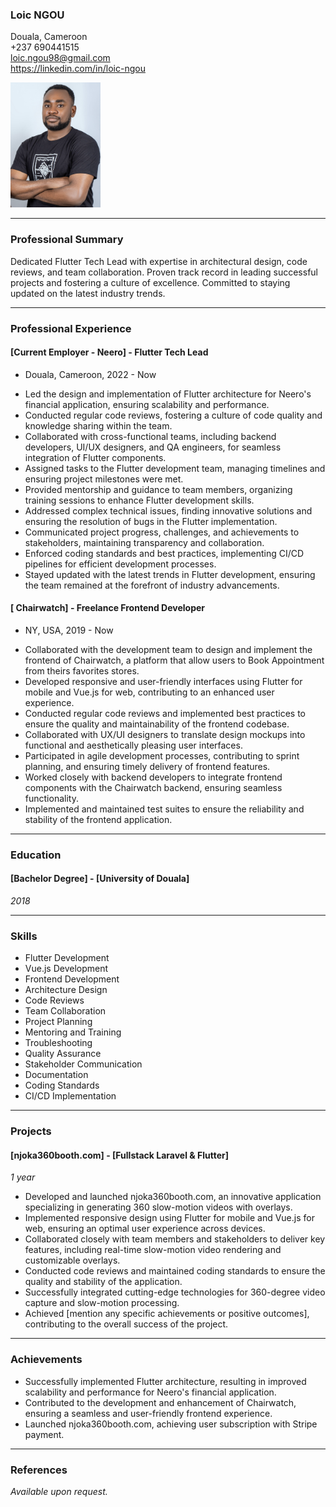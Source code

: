 ### Loic NGOU

Douala, Cameroon  
+237 690441515 <br>
loic.ngou98@gmail.com   
https://linkedin.com/in/loic-ngou

<img src="https://github.com/loicgeek/loicgeek/blob/main/Loic%20vantaart.png?raw=true" alt="image" width="auto" height="200px">

---

### Professional Summary

Dedicated Flutter Tech Lead with expertise in architectural design, code reviews, and team collaboration. Proven track record in leading successful projects and fostering a culture of excellence. Committed to staying updated on the latest industry trends.

---

### Professional Experience

#### [Current Employer - Neero] - Flutter Tech Lead  
* Douala, Cameroon, 2022 - Now

- Led the design and implementation of Flutter architecture for Neero's financial application, ensuring scalability and performance.
- Conducted regular code reviews, fostering a culture of code quality and knowledge sharing within the team.
- Collaborated with cross-functional teams, including backend developers, UI/UX designers, and QA engineers, for seamless integration of Flutter components.
- Assigned tasks to the Flutter development team, managing timelines and ensuring project milestones were met.
- Provided mentorship and guidance to team members, organizing training sessions to enhance Flutter development skills.
- Addressed complex technical issues, finding innovative solutions and ensuring the resolution of bugs in the Flutter implementation.
- Communicated project progress, challenges, and achievements to stakeholders, maintaining transparency and collaboration.
- Enforced coding standards and best practices, implementing CI/CD pipelines for efficient development processes.
- Stayed updated with the latest trends in Flutter development, ensuring the team remained at the forefront of industry advancements.

#### [ Chairwatch] - Freelance Frontend Developer  
* NY, USA, 2019 - Now

- Collaborated with the development team to design and implement the frontend of Chairwatch, a platform that allow users to Book Appointment from theirs favorites stores.
- Developed responsive and user-friendly interfaces using Flutter for mobile and Vue.js for web, contributing to an enhanced user experience.
- Conducted regular code reviews and implemented best practices to ensure the quality and maintainability of the frontend codebase.
- Collaborated with UX/UI designers to translate design mockups into functional and aesthetically pleasing user interfaces.
- Participated in agile development processes, contributing to sprint planning, and ensuring timely delivery of frontend features.
- Worked closely with backend developers to integrate frontend components with the Chairwatch backend, ensuring seamless functionality.
- Implemented and maintained test suites to ensure the reliability and stability of the frontend application.


---

### Education

#### [Bachelor Degree] - [University of Douala]  
*2018*

---

### Skills

- Flutter Development
- Vue.js Development
- Frontend Development
- Architecture Design
- Code Reviews
- Team Collaboration
- Project Planning
- Mentoring and Training
- Troubleshooting
- Quality Assurance
- Stakeholder Communication
- Documentation
- Coding Standards
- CI/CD Implementation

---

### Projects



#### [njoka360booth.com] - [Fullstack Laravel & Flutter]  
*1 year*

- Developed and launched njoka360booth.com, an innovative application specializing in generating 360 slow-motion videos with overlays.
- Implemented responsive design using Flutter for mobile and Vue.js for web, ensuring an optimal user experience across devices.
- Collaborated closely with team members and stakeholders to deliver key features, including real-time slow-motion video rendering and customizable overlays.
- Conducted code reviews and maintained coding standards to ensure the quality and stability of the application.
- Successfully integrated cutting-edge technologies for 360-degree video capture and slow-motion processing.
- Achieved [mention any specific achievements or positive outcomes], contributing to the overall success of the project.


---

### Achievements

- Successfully implemented Flutter architecture, resulting in improved scalability and performance for Neero's financial application.
- Contributed to the development and enhancement of Chairwatch, ensuring a seamless and user-friendly frontend experience.
- Launched njoka360booth.com, achieving user subscription with Stripe payment.

---


### References

*Available upon request.*
